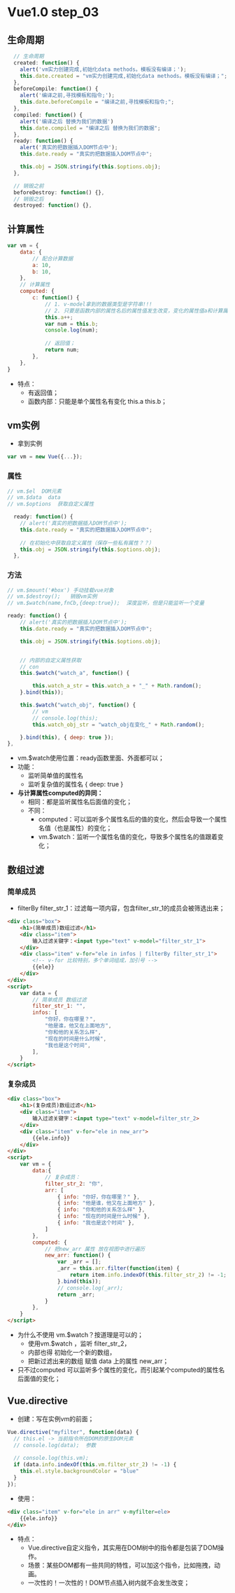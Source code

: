 # Vue1.0 step_03

## 生命周期

```js
  // 生命周期
  created: function() {
    alert('vm实力创建完成,初始化data methods。模板没有编译；');
    this.date.created = "vm实力创建完成,初始化data methods。模板没有编译；";
  },
  beforeCompile: function() {
    alert('编译之前,寻找模板和指令;');
    this.date.beforeCompile = "编译之前,寻找模板和指令;";
  },
  compiled: function() {
    alert('编译之后 替换为我们的数据')
    this.date.compiled = "编译之后 替换为我们的数据";
  },
  ready: function() {
    alert('真实的把数据插入DOM节点中');
    this.date.ready = "真实的把数据插入DOM节点中";

    this.obj = JSON.stringify(this.$options.obj);
  },

  // 销毁之前
  beforeDestroy: function() {},
  // 销毁之后
  destroyed: function() {},
```



## 计算属性

```js
var vm = {
    data: {
        // 配合计算数据
        a: 10,
        b: 10,
    },
    // 计算属性
    computed: {
        c: function() {
            // 1. v-model拿到的数据类型是字符串!!!
            // 2. 只要是函数内部的属性名后的属性值发生改变，变化的属性值a和计算属性全部能被监听到!!!
            this.a++;
            var num = this.b;
            console.log(num);
			
            // 返回值；
            return num;
        },
    },
}
```

* 特点：
  * 有返回值；
  * 函数内部：只能是单个属性名有变化 this.a this.b；



## vm实例

* 拿到实例

```js
var vm = new Vue({...});
```

### 属性

```js
// vm.$el  DOM元素
// vm.$data  data
// vm.$options  获取自定义属性

  ready: function() {
    // alert('真实的把数据插入DOM节点中');
    this.date.ready = "真实的把数据插入DOM节点中";
	
    // 在初始化中获取自定义属性（保存一些私有属性？？）
    this.obj = JSON.stringify(this.$options.obj);
  },
```

### 方法

```js
// vm.$mount('#box') 手动挂载vue对象
// vm.$destroy();   销毁vm实例
// vm.$watch(name,fnCb,{deep:true});  深度监听，但是只能监听一个变量

ready: function() {
    // alert('真实的把数据插入DOM节点中');
    this.date.ready = "真实的把数据插入DOM节点中";

    this.obj = JSON.stringify(this.$options.obj);


    // 内部的自定义属性获取
    // con
    this.$watch("watch_a", function() {

        this.watch_a_str = this.watch_a + "_" + Math.random();
    }.bind(this));

    this.$watch("watch_obj", function() {
        // vm
        // console.log(this);
        this.watch_obj_str = "watch_obj在变化_" + Math.random();

    }.bind(this), { deep: true });
},
```

* vm.$watch使用位置：ready函数里面、外面都可以；
* 功能：
  * 监听简单值的属性名
  * 监听复杂值的属性名   { deep: true }
* **与计算属性computed的异同：**
  * 相同：都是监听属性名后面值的变化；
  * 不同：
    * computed：可以监听多个属性名后的值的变化，然后会导致一个属性名值（也是属性）的变化；
    * vm.$watch：监听一个属性名值的变化，导致多个属性名的值跟着变化；







## 数组过滤

### 简单成员

* filterBy filter_str_1：过滤每一项内容，包含filter_str_1的成员会被筛选出来；

```html
<div class="box">
    <h1>(简单成员)数组过滤</h1>
    <div class="item">
        输入过滤关键字：<input type="text" v-model="filter_str_1">
    </div>
    <div class="item" v-for="ele in infos | filterBy filter_str_1">
        <!-- v-for 比较特别，多个单词组成，加引号 -->
        {{ele}}
    </div>
</div>
<script>
    var data = {
        // 简单成员 数组过滤
        filter_str_1: "",
        infos: [
            "你好，你在哪里？",
            "他是谁，他又在上面地方",
            "你和他的关系怎么样",
            "现在的时间是什么时候",
            "我也是这个时间",
        ],
    }
</script>
```

### 复杂成员

```html
<div class="box">
    <h1>(复杂成员)数组过滤</h1>
    <div class="item">
        输入过滤关键字：<input type="text" v-model=filter_str_2>
    </div>
    <div class="item" v-for="ele in new_arr">
        {{ele.info}}
    </div>
</div>
<script>
    var vm = {
        data:{
            // 复杂成员：
            filter_str_2: "你",
            arr: [
                { info: "你好，你在哪里？" },
                { info: "他是谁，他又在上面地方" },
                { info: "你和他的关系怎么样" },
                { info: "现在的时间是什么时候" },
                { info: "我也是这个时间" },
            ]
        },
        computed: {
            // 把new_arr 属性 放在视图中进行遍历
            new_arr: function() {
                var _arr = [];
                _arr = this.arr.filter(function(item) {
                    return item.info.indexOf(this.filter_str_2) != -1;
                }.bind(this));
                // console.log(_arr);
                return _arr;
            }
        },
    }
</script>
```

* 为什么不使用 vm.$watch？按道理是可以的；
  * 使用vm.$watch ，监听 filter_str_2，
  * 内部也得 初始化一个新的数组，
  * 把新过滤出来的数组 赋值 data 上的属性 new_arr；
* 只不过computed 可以监听多个属性的变化，而引起某个computed的属性名后面值的变化；









## Vue.directive

* 创建：写在实例vm的前面；

```js
Vue.directive("myfilter", function(data) {
  // this.el -> 当前指令所在DOM的原生DOM元素
  // console.log(data);  参数
    
  // console.log(this.vm);
  if (data.info.indexOf(this.vm.filter_str_2) != -1) {
    this.el.style.backgroundColor = "blue"
  }
});
```

* 使用：

```html
<div class="item" v-for="ele in arr" v-myfilter=ele>
    {{ele.info}}
</div>
```

* 特点：
  * Vue.directive自定义指令，其实用在DOM树中的指令都是包装了DOM操作。
  * 场景：某些DOM都有一些共同的特性，可以加这个指令，比如拖拽，动画。
  * 一次性的！一次性的！DOM节点插入树内就不会发生改变；

